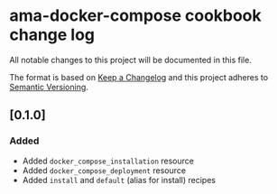 # ama-docker-compose cookbook change log
All notable changes to this project will be documented in this file.

The format is based on [Keep a Changelog](http://keepachangelog.com/) 
and this project adheres to [Semantic Versioning](http://semver.org/).

## [0.1.0]
### Added
- Added `docker_compose_installation` resource
- Added `docker_compose_deployment` resource
- Added `install` and `default` (alias for install) recipes
